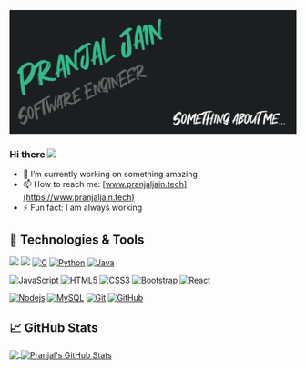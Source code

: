 [![Header](https://raw.githubusercontent.com/Pranjaljain0/Pranjaljain0/master/Asset%201.png "Header")](https://pranjaljain.tech/)

### Hi there <img src="https://raw.githubusercontent.com/MartinHeinz/MartinHeinz/master/wave.gif" width="30px">

- 🔭 I’m currently working on something amazing
- 📫 How to reach me: [www.pranjaljain.tech](https://www.pranjaljain.tech)
- ⚡ Fun fact: I am always working

## 🔧 Technologies & Tools
![](https://img.shields.io/badge/OS-Linux-informational?style=flat&logo=linux&logoColor=white&color=2bbc8a)
![](https://img.shields.io/badge/Editor-VSCode-blue)
[![C](https://img.shields.io/badge/-A8B9CC?style=flat&logo=c&logoColor=white&link=https://github.com/pranjaljain0)](https://github.com/pranjaljain0) 
[![Python](https://img.shields.io/badge/-Python-black?style=flat&logo=python&link=https://github.com/pranjaljain0)](https://github.com/pranjaljain0) 
[![Java](https://img.shields.io/badge/Java-orange?style=flat&logo=java&logoColor=white&link=https://github.com/pranjaljain0)](https://github.com/pranjaljain0) 

[![JavaScript](https://img.shields.io/badge/-JavaScript-black?style=flat&logo=javascript&link=https://github.com/pranjaljain0)](https://github.com/pranjaljain0) 
[![HTML5](https://img.shields.io/badge/-HTML5-E34F26?style=flat&logo=html5&logoColor=white&link=https://github.com/pranjaljain0)](https://github.com/pranjaljain0) 
[![CSS3](https://img.shields.io/badge/-CSS3-1572B6?style=flat&logo=css3&link=https://github.com/pranjaljain0)](https://github.com/pranjaljain0) 
[![Bootstrap](https://img.shields.io/badge/-Bootstrap-563D7C?style=flat&logo=bootstrap&link=https://github.com/pranjaljain0)](https://github.com/pranjaljain0) 
[![React](https://img.shields.io/badge/-React-black?style=flat&logo=react&link=https://github.com/pranjaljain0)](https://github.com/pranjaljain0) 

[![Nodejs](https://img.shields.io/badge/-Nodejs-black?style=flat&logo=Node.js&link=https://github.com/pranjaljain0)](https://github.com/pranjaljain0) 
[![MySQL](https://img.shields.io/badge/-MySQL-black?style=flat&logo=mysql&link=https://github.com/pranjaljain0)](https://github.com/pranjaljain0)
[![Git](https://img.shields.io/badge/-Git-black?style=flat&logo=git&link=https://github.com/pranjaljain0)](https://github.com/pranjaljain0) 
[![GitHub](https://img.shields.io/badge/-GitHub-181717?style=flat&logo=github&link=https://github.com/pranjaljain0)](https://github.com/pranjaljain0)

## &#x1f4c8; GitHub Stats
<a href="https://github.com/Pranjaljain0/Pranjaljain0">
  <img align="center" src="https://github-readme-stats.vercel.app/api/top-langs/?username=Pranjaljain0&hide=css,hack&title_color=ffffff&text_color=c9cacc&icon_color=2bbc8a&bg_color=1d1f21" />
</a>
<a href="https://github.com/Pranjaljain0/Pranjaljain0">
  <img align="center" src="https://github-readme-stats.vercel.app/api?username=pranjaljain0&show_icons=true&line_height=27&count_private=true&&theme=radical" alt="Pranjal's GitHub Stats" />
</a>
